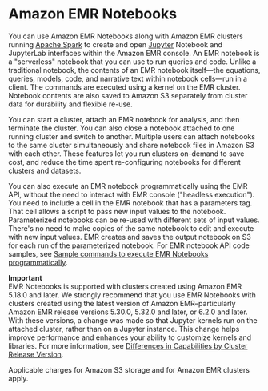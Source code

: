 # Amazon EMR Notebooks<a name="emr-managed-notebooks"></a>

You can use Amazon EMR Notebooks along with Amazon EMR clusters running [Apache Spark](https://aws.amazon.com/emr/features/spark/) to create and open [Jupyter](https://jupyter.org) Notebook and JupyterLab interfaces within the Amazon EMR console\. An EMR notebook is a "serverless" notebook that you can use to run queries and code\. Unlike a traditional notebook, the contents of an EMR notebook itself—the equations, queries, models, code, and narrative text within notebook cells—run in a client\. The commands are executed using a kernel on the EMR cluster\. Notebook contents are also saved to Amazon S3 separately from cluster data for durability and flexible re\-use\.

You can start a cluster, attach an EMR notebook for analysis, and then terminate the cluster\. You can also close a notebook attached to one running cluster and switch to another\. Multiple users can attach notebooks to the same cluster simultaneously and share notebook files in Amazon S3 with each other\. These features let you run clusters on\-demand to save cost, and reduce the time spent re\-configuring notebooks for different clusters and datasets\.

You can also execute an EMR notebook programmatically using the EMR API, without the need to interact with EMR console \("headless execution"\)\. You need to include a cell in the EMR notebook that has a parameters tag\. That cell allows a script to pass new input values to the notebook\. Parameterized notebooks can be re\-used with different sets of input values\. There's no need to make copies of the same notebook to edit and execute with new input values\. EMR creates and saves the output notebook on S3 for each run of the parameterized notebook\. For EMR notebook API code samples, see [Sample commands to execute EMR Notebooks programmatically](emr-managed-notebooks-headless.md)\.

**Important**  
EMR Notebooks is supported with clusters created using Amazon EMR 5\.18\.0 and later\. We strongly recommend that you use EMR Notebooks with clusters created using the latest version of Amazon EMR–particularly Amazon EMR release versions 5\.30\.0, 5\.32\.0 and later, or 6\.2\.0 and later\. With these versions, a change was made so that Jupyter kernels run on the attached cluster, rather than on a Jupyter instance\. This change helps improve performance and enhances your ability to customize kernels and libraries\. For more information, see [Differences in Capabilities by Cluster Release Version](emr-managed-notebooks-considerations.md#considerations-cluster-version)\.

Applicable charges for Amazon S3 storage and for Amazon EMR clusters apply\.